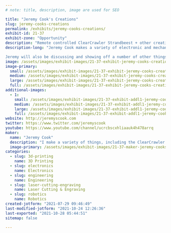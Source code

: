 ```yaml
---
# note: title, description, image are used for SEO

title: "Jeremy Cook's Creations"
slug: jeremy-cooks-creations
permalink: /exhibits/jeremy-cooks-creations/
exhibit-id: 21-37
exhibit-zone: "Opportunity"
description: "Remote controlled ClearCrawler Strandbeest + other creations from Jeremy Cook"
description-long: "Jeremy Cook makes a variety of electronic and mechanical creations, including his ClearCrawler and ClearWalker miniature strandbeests, featured in a number of publications.

Jeremy will also be discussing and showing off a number of other things he&#039;s been working on, such as: PCB design and The Creativity Podcast."
image: /assets/images/exhibit-images/21-37-exhibit-jeremy-cooks-creations-cc-crop1-large.jpg
image-primary: 
  small: /assets/images/exhibit-images/21-37-exhibit-jeremy-cooks-creations-cc-crop1-small.jpg
  medium: /assets/images/exhibit-images/21-37-exhibit-jeremy-cooks-creations-cc-crop1-medium.jpg
  large: /assets/images/exhibit-images/21-37-exhibit-jeremy-cooks-creations-cc-crop1-large.jpg
  full: /assets/images/exhibit-images/21-37-exhibit-jeremy-cooks-creations-cc-crop1-full.jpg
additional-images: 
  - 1:
    small: /assets/images/exhibit-images/21-37-exhibit-addl1-jeremy-cooks-creations-gears-crop1-small.jpg
    medium: /assets/images/exhibit-images/21-37-exhibit-addl1-jeremy-cooks-creations-gears-crop1-medium.jpg
    large: /assets/images/exhibit-images/21-37-exhibit-addl1-jeremy-cooks-creations-gears-crop1-large.jpg
    full: /assets/images/exhibit-images/21-37-exhibit-addl1-jeremy-cooks-creations-gears-crop1-full.jpg
website: http://jeremyscook.com
twitter: https://www.twitter.com/jeremyscook
youtube: https://www.youtube.com/channel/ucrcbscxhliaauk4h478arrq
maker: 
  name: "Jeremy Cook"
  description: "I make a variety of things, including the ClearCrawler strandbeest-style walker"
  image-primary: /assets/images/exhibit-images/21-37-maker-jeremy-cooks-creations-logo-black1c-youtube-2-crop-stylized4-rounded-medium.png
categories: 
  - slug: 3d-printing
    name: 3D Printing
  - slug: electronics
    name: Electronics
  - slug: engineering
    name: Engineering
  - slug: laser-cutting-engraving
    name: Laser Cutting & Engraving
  - slug: robotics
    name: Robotics
created-jotform: "2021-07-29 09:46:49"
last-modified-jotform: "2021-10-24 12:26:36"
last-exported: "2021-10-28 05:44:51"
sitemap: false

---
```

